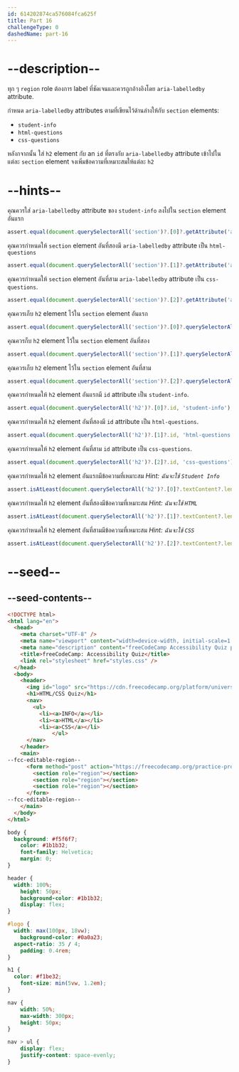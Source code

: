 ```yaml
---
id: 614202874ca576084fca625f
title: Part 16
challengeType: 0
dashedName: part-16
---
```


# --description--

ทุก ๆ `region` role ต้องการ label ที่ชัดเจนและควรถูกอ้างอิงโดย `aria-labelledby` attribute.

กำหนด `aria-labelledby` attributes ตามที่เขียนไว้ด้านล่างให้กับ `section` elements:

- `student-info`
- `html-questions`
- `css-questions`

หลังกจากนั้น ใส่ `h2` element กับ an `id` ที่ตรงกับ `aria-labelledby` attribute เข้าไปในแต่ละ `section` element
จงเพิ่มข้อความที่เหมาะสมให้แต่ละ `h2`

# --hints--

คุณควรใส่ `aria-labelledby` attribute ของ `student-info` ลงไปใน `section` element อันแรก

```js
assert.equal(document.querySelectorAll('section')?.[0]?.getAttribute('aria-labelledby'), 'student-info');
```

คุณควรกำหนดให้ `section` element อันที่สองมี `aria-labelledby` attribute เป็น `html-questions`

```js
assert.equal(document.querySelectorAll('section')?.[1]?.getAttribute('aria-labelledby'), 'html-questions');
```

คุณควรกำหนดให้ `section` element อันที่สาม `aria-labelledby` attribute เป็น `css-questions`.

```js
assert.equal(document.querySelectorAll('section')?.[2]?.getAttribute('aria-labelledby'), 'css-questions');
```

คุณควรเก็บ `h2` element ไว้ใน `section` element อันแรก

```js
assert.equal(document.querySelectorAll('section')?.[0]?.querySelectorAll('h2')?.length, 1);
```

คุณควรก็บ `h2` element ไว้ใน `section` element อันที่สอง

```js
assert.equal(document.querySelectorAll('section')?.[1]?.querySelectorAll('h2')?.length, 1);
```

คุณควรเก็บ `h2` element ไว้ใน `section` element อันที่สาม

```js
assert.equal(document.querySelectorAll('section')?.[2]?.querySelectorAll('h2')?.length, 1);
```

คุณควรกำหนดให้ `h2` element อันแรกมี `id` attribute เป็น `student-info`.

```js
assert.equal(document.querySelectorAll('h2')?.[0]?.id, 'student-info');
```

คุณควรกำหนดให้ `h2` element อันที่สองมี `id` attribute เป็น `html-questions`.

```js
assert.equal(document.querySelectorAll('h2')?.[1]?.id, 'html-questions');
```

คุณควรกำหนดให้ `h2` element อันที่สาม `id` attribute เป็น `css-questions`.

```js
assert.equal(document.querySelectorAll('h2')?.[2]?.id, 'css-questions');
```

คุณควรกำหนดให้ `h2` element อันแรกมีข้อความที่เหมาะสม  _Hint: ฉันจะใช้ `Student Info`_

```js
assert.isAtLeast(document.querySelectorAll('h2')?.[0]?.textContent?.length, 1);
```

คุณควรกำหนดให้ `h2` element อันที่สองมีข้อความที่เหมาะสม _Hint: ฉันจะใช้ `HTML`_

```js
assert.isAtLeast(document.querySelectorAll('h2')?.[1]?.textContent?.length, 1);
```

คุณควรกำหนดให้ `h2` element อันที่สามมีข้อความที่เหมาะสม _Hint: ฉันจะใช้ `CSS`_

```js
assert.isAtLeast(document.querySelectorAll('h2')?.[2]?.textContent?.length, 1);
```

# --seed--

## --seed-contents--

```html
<!DOCTYPE html>
<html lang="en">
  <head>
    <meta charset="UTF-8" />
    <meta name="viewport" content="width=device-width, initial-scale=1.0" />
    <meta name="description" content="freeCodeCamp Accessibility Quiz practice project" />
    <title>freeCodeCamp: Accessibility Quiz</title>
    <link rel="stylesheet" href="styles.css" />
  </head>
  <body>
    <header>
      <img id="logo" src="https://cdn.freecodecamp.org/platform/universal/fcc_primary.svg">
      <h1>HTML/CSS Quiz</h1>
      <nav>
        <ul>
          <li><a>INFO</a></li>
          <li><a>HTML</a></li>
          <li><a>CSS</a></li>
			  </ul>
      </nav>
    </header>
    <main>
--fcc-editable-region--
      <form method="post" action="https://freecodecamp.org/practice-project/accessibility-quiz">
        <section role="region"></section>
        <section role="region"></section>
        <section role="region"></section>
      </form>
--fcc-editable-region--
    </main>
  </body>
</html>

```

```css
body {
  background: #f5f6f7;
	color: #1b1b32;
	font-family: Helvetica;
	margin: 0;
}

header {
  width: 100%;
	height: 50px;
	background-color: #1b1b32;
	display: flex;
}

#logo {
  width: max(100px, 18vw);
	background-color: #0a0a23;
  aspect-ratio: 35 / 4;
	padding: 0.4rem;
}

h1 {
  color: #f1be32;
	font-size: min(5vw, 1.2em);
}

nav {
	width: 50%;
	max-width: 300px;
	height: 50px;
}

nav > ul {
	display: flex;
	justify-content: space-evenly;
}
```
